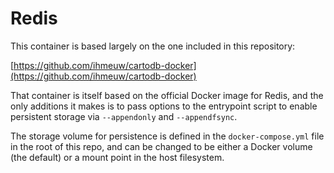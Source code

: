 # Redis

This container is based largely on the one included in this repository:

[https://github.com/ihmeuw/cartodb-docker](https://github.com/ihmeuw/cartodb-docker)

That container is itself based on the official Docker image for Redis, and the only additions it makes is to pass options to the entrypoint script to enable persistent storage via `--appendonly` and `--appendfsync`.

The storage volume for persistence is defined in the `docker-compose.yml` file in the root of this repo, and can be changed to be either a Docker volume (the default) or a mount point in the host filesystem.
